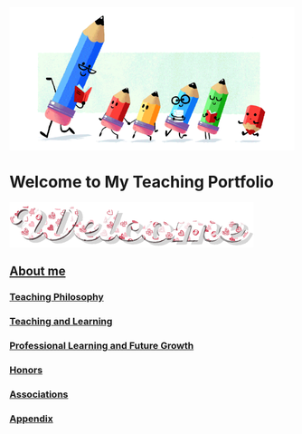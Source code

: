 <img src="teacher-gif.gif" align="center"/>

# Welcome to My Teaching Portfolio

<img src="welcome-19.gif" align="center"/>

## [About me](https://github.com/VictoriaChoy/victoriachoy.github.io/blob/main/sample%20project/About.md?plain=1)

### [Teaching Philosophy](#teaching-philosophy-1)

### [Teaching and Learning](#teaching-and-learning-1)

### [Professional Learning and Future Growth](#professional-learning-and-future-growth-1)
  
### [Honors](#honors-1)
  
### [Associations](#associations-1)

### [Appendix](#appendix-1)


